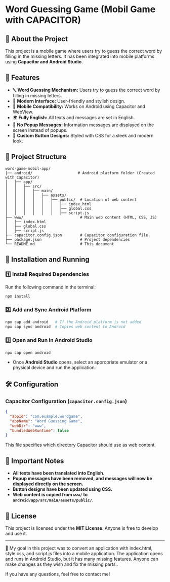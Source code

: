 # Word Guessing Game (Mobil Game with CAPACITOR)

## 📌 About the Project
This project is a mobile game where users try to guess the correct word by filling in the missing letters. It has been integrated into mobile platforms using **Capacitor and Android Studio**.

## 🚀 Features
- 🔤 **Word Guessing Mechanism:** Users try to guess the correct word by filling in missing letters.
- 🎨 **Modern Interface:** User-friendly and stylish design.
- 📱 **Mobile Compatibility:** Works on Android using Capacitor and WebView.
- 🌍 **Fully English:** All texts and messages are set in English.
- 🚫 **No Popup Messages:** Information messages are displayed on the screen instead of popups.
- 🎨 **Custom Button Designs:** Styled with CSS for a sleek and modern look.

## 📂 Project Structure
```plaintext
word-game-mobil-app/
├── android/                    # Android platform folder (Created with Capacitor)
│   ├── app/
│   │   ├── src/
│   │   │   ├── main/
│   │   │   │   ├── assets/
│   │   │   │   │   ├── public/  # Location of web content
│   │   │   │   │   │   ├── index.html
│   │   │   │   │   │   ├── global.css
│   │   │   │   │   │   ├── script.js
├── www/                         # Main web content (HTML, CSS, JS)
│   ├── index.html
│   ├── global.css
│   ├── script.js
├── capacitor.config.json        # Capacitor configuration file
├── package.json                 # Project dependencies
└── README.md                    # This document
```

## 🔧 Installation and Running
### 1️⃣ Install Required Dependencies
Run the following command in the terminal:
```bash
npm install
```

### 2️⃣ Add and Sync Android Platform
```bash
npx cap add android   # If the Android platform is not added
npx cap sync android  # Copies web content to Android
```

### 3️⃣ Open and Run in Android Studio
```bash
npx cap open android
```
- Once **Android Studio** opens, select an appropriate emulator or a physical device and run the application.

## 🛠 Configuration
### Capacitor Configuration (`capacitor.config.json`)
```json
{
  "appId": "com.example.wordgame",
  "appName": "Word Guessing Game",
  "webDir": "www",
  "bundledWebRuntime": false
}
```
This file specifies which directory Capacitor should use as web content.

## 📌 Important Notes
- **All texts have been translated into English.**
- **Popup messages have been removed, and messages will now be displayed directly on the screen.**
- **Button designs have been updated using CSS.**
- **Web content is copied from `www/` to `android/app/src/main/assets/public/`.**

## 📜 License
This project is licensed under the **MIT License**. Anyone is free to develop and use it.

---
📧 My goal in this project was to convert an application with index.html, style.css, and script.js files into a mobile application. 
The application opens and runs in Android Studio, but it has many missing features. Anyone can make changes as they wish and fix the missing parts..

If you have any questions, feel free to contact me!
